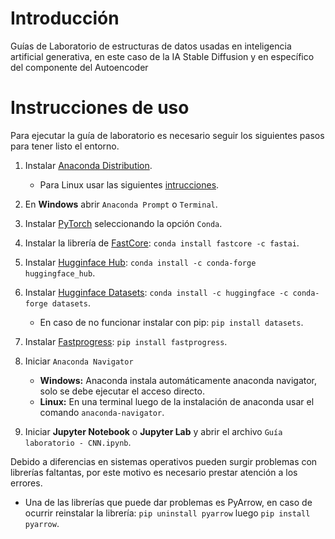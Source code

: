 # Introducción
 Guías de Laboratorio de estructuras de datos usadas en inteligencia artificial generativa, en este caso de la IA Stable Diffusion y en específico del componente del Autoencoder
# Instrucciones de uso
Para ejecutar la guía de laboratorio es necesario seguir los siguientes pasos para tener listo el entorno.
1.  Instalar [Anaconda Distribution](https://www.anaconda.com/download).
    * Para Linux usar las siguientes [intrucciones](https://docs.anaconda.com/anaconda/install/linux/).
2.  En **Windows** abrir `Anaconda Prompt` o `Terminal`.
2.  Instalar [PyTorch](https://pytorch.org/get-started/locally/) seleccionando la opción `Conda`.
3.  Instalar la librería de [FastCore](https://fastcore.fast.ai/): `conda install fastcore -c fastai`.
4.  Instalar [Hugginface Hub](https://huggingface.co/docs/huggingface_hub/installation): `conda install -c conda-forge huggingface_hub`.
5.  Instalar [Hugginface Datasets](https://huggingface.co/docs/datasets/installation): `conda install -c huggingface -c conda-forge datasets`.

    * En caso de no funcionar instalar con pip: `pip install datasets`.
6. Instalar [Fastprogress](https://github.com/fastai/fastprogress): `pip install fastprogress`.
7. Iniciar `Anaconda Navigator`
    * **Windows:** Anaconda instala automáticamente anaconda navigator, solo se debe ejecutar el acceso directo.
    * **Linux:** En una terminal luego de la instalación de anaconda usar el comando `anaconda-navigator`.
8. Iniciar **Jupyter Notebook** o **Jupyter Lab** y abrir el archivo `Guía laboratorio - CNN.ipynb`.

Debido a diferencias en sistemas operativos pueden surgir problemas con librerías faltantas, por este motivo es necesario prestar atención a los errores.
* Una de las librerías que puede dar problemas es PyArrow, en caso de ocurrir reinstalar la librería: `pip uninstall pyarrow` luego `pip install pyarrow`.
 
